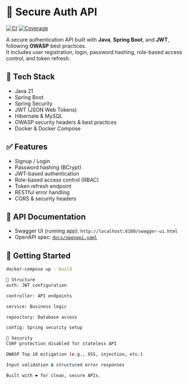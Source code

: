# 🔐 Secure Auth API

[![CI](https://github.com/julie-raymond-dev/secure-auth-api/actions/workflows/ci.yml/badge.svg)](https://github.com/julie-raymond-dev/secure-auth-api/actions/workflows/ci.yml)
[![Coverage](https://img.shields.io/badge/coverage-100%25-brightgreen)](target/site/jacoco/index.html)

A secure authentication API built with **Java**, **Spring Boot**, and **JWT**, following **OWASP** best practices.  
It includes user registration, login, password hashing, role-based access control, and token refresh.

## 🔧 Tech Stack
- Java 21
- Spring Boot
- Spring Security
- JWT (JSON Web Tokens)
- Hibernate & MySQL
- OWASP security headers & best practices
- Docker & Docker Compose

## ✅ Features
- Signup / Login
- Password hashing (BCrypt)
- JWT-based authentication
- Role-based access control (RBAC)
- Token refresh endpoint
- RESTful error handling
- CORS & security headers

## 📑 API Documentation

* Swagger UI (running app): `http://localhost:8180/swagger-ui.html`
* OpenAPI spec: [`docs/openapi.yaml`](docs/openapi.yaml)

## 🚀 Getting Started
```bash
docker-compose up --build

📂 Structure
auth: JWT configuration

controller: API endpoints

service: Business logic

repository: Database access

config: Spring security setup

🔐 Security
CSRF protection disabled for stateless API

OWASP Top 10 mitigation (e.g., XSS, injection, etc.)

Input validation & structured error responses

Built with ❤️ for clean, secure APIs.
